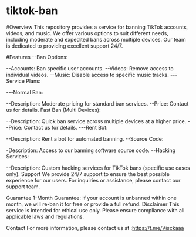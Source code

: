 # tiktok-ban
#Overview
This repository provides a service for banning TikTok accounts, videos, and music. We offer various options to suit different needs, including moderate and expedited bans across multiple devices. Our team is dedicated to providing excellent support 24/7.

#Features
--Ban Options:

--Accounts: Ban specific user accounts.
--Videos: Remove access to individual videos.
--Music: Disable access to specific music tracks.
---Service Plans:

---Normal Ban:

--Description: Moderate pricing for standard ban services.
--Price: Contact us for details.
Fast Ban (Multi Devices):

--Description: Quick ban service across multiple devices at a higher price.
--Price: Contact us for details.
---Rent Bot:

--Description: Rent a bot for automated banning.
--Source Code:

-Description: Access to our banning software source code.
--Hacking Services:

--Description: Custom hacking services for TikTok bans (specific use cases only).
Support
We provide 24/7 support to ensure the best possible experience for our users. For inquiries or assistance, please contact our support team.

Guarantee
1-Month Guarantee: If your account is unbanned within one month, we will re-ban it for free or provide a full refund.
Disclaimer
This service is intended for ethical use only. Please ensure compliance with all applicable laws and regulations.

Contact
For more information, please contact us at :https://t.me/Visckaaa
